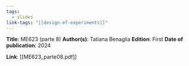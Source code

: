 ```yaml
---
tags:
  - slides
link-tags: "[[design-of-experiments]]"
---
```

**Title**: ME623 (parte 8)
**Author(s)**: Tatiana Benaglia
**Edition**: First
**Date of publication**: 2024

**Link**: [[ME623_parte08.pdf]]



